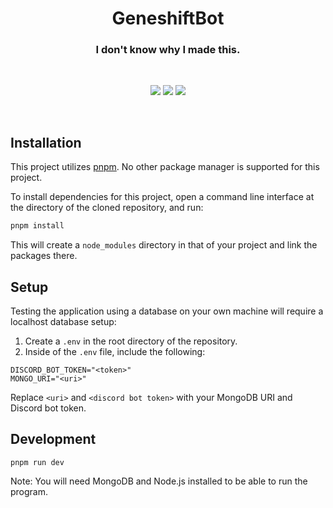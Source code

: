 <div align="center">
    <h1>GeneshiftBot</h1>
    <h3>I don't know why I made this.</h3>
</div>
<br />

<p align="center">
    <img src="https://img.shields.io/github/v/release/DamienVesper/GeneshiftBot?style=for-the-badge&color=f82055&include_prereleases">
    <img src="https://img.shields.io/github/last-commit/DamienVesper/GeneshiftBot?style=for-the-badge&color=f82055">
    <img src="https://img.shields.io/github/languages/code-size/DamienVesper/GeneshiftBot?style=for-the-badge&color=f82055">
</p>
<br />

## Installation
This project utilizes [pnpm](https://pnpm.io). No other package manager is supported for this project.

To install dependencies for this project, open a command line interface at the directory of the cloned repository, and run:
```sh
pnpm install
```

This will create a `node_modules` directory in that of your project and link the packages there.

## Setup
Testing the application using a database on your own machine will require a localhost database setup:

1. Create a `.env` in the root directory of the repository.
2. Inside of the `.env` file, include the following:
```
DISCORD_BOT_TOKEN="<token>"
MONGO_URI="<uri>"
```
Replace `<uri>` and `<discord bot token>` with your MongoDB URI and Discord bot token.

## Development
```
pnpm run dev
```

Note: You will need MongoDB and Node.js installed to be able to run the program.
